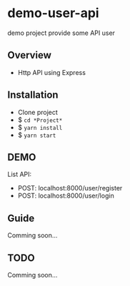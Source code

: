 # demo-user-api
demo project provide some API user

## Overview
- Http API using Express

## Installation
- Clone project
- $ `cd *Project*`
- $ `yarn install`
- $ `yarn start`

## DEMO

List API:
- POST: localhost:8000/user/register
- POST: localhost:8000/user/login

## Guide

Comming soon...

## TODO

Comming soon...
